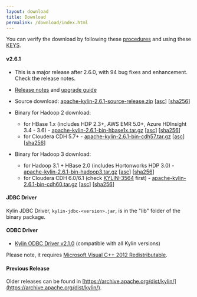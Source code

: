 ```yaml
---
layout: download
title: Download
permalink: /download/index.html
---
```


You can verify the download by following these [procedures](https://www.apache.org/info/verification.html) and using these [KEYS](https://www.apache.org/dist/kylin/KEYS).

#### v2.6.1
- This is a major release after 2.6.0, with 94 bug fixes and enhancement. Check the release notes.
- [Release notes](/docs/release_notes.html) and [upgrade guide](/docs/howto/howto_upgrade.html)
- Source download: [apache-kylin-2.6.1-source-release.zip](https://www.apache.org/dyn/closer.cgi/kylin/apache-kylin-2.6.1/apache-kylin-2.6.1-source-release.zip) \[[asc](https://www.apache.org/dist/kylin/apache-kylin-2.6.1/apache-kylin-2.6.1-source-release.zip.asc)\] \[[sha256](https://www.apache.org/dist/kylin/apache-kylin-2.6.1/apache-kylin-2.6.1-source-release.zip.sha256)\]
- Binary for Hadoop 2 download:
  - for HBase 1.x (includes HDP 2.3+, AWS EMR 5.0+, Azure HDInsight 3.4 - 3.6) - [apache-kylin-2.6.1-bin-hbase1x.tar.gz](https://www.apache.org/dyn/closer.cgi/kylin/apache-kylin-2.6.1/apache-kylin-2.6.1-bin-hbase1x.tar.gz) \[[asc](https://www.apache.org/dist/kylin/apache-kylin-2.6.1/apache-kylin-2.6.1-bin-hbase1x.tar.gz.asc)\] \[[sha256](https://www.apache.org/dist/kylin/apache-kylin-2.6.1/apache-kylin-2.6.1-bin-hbase1x.tar.gz.sha256)\]
  - for Cloudera CDH 5.7+ - [apache-kylin-2.6.1-bin-cdh57.tar.gz](https://www.apache.org/dyn/closer.cgi/kylin/apache-kylin-2.6.1/apache-kylin-2.6.1-bin-cdh57.tar.gz) \[[asc](https://www.apache.org/dist/kylin/apache-kylin-2.6.1/apache-kylin-2.6.1-bin-cdh57.tar.gz.asc)\] \[[sha256](https://www.apache.org/dist/kylin/apache-kylin-2.6.1/apache-kylin-2.6.1-bin-cdh57.tar.gz.sha256)\]

- Binary for Hadoop 3 download:
  - for Hadoop 3.1 + HBase 2.0 (includes Hortonworks HDP 3.0) - [apache-kylin-2.6.1-bin-hadoop3.tar.gz](https://dist.apache.org/repos/dist/dev/kylin/apache-kylin-2.6.1-rc1/apache-kylin-2.6.1-bin-hadoop3.tar.gz) \[[asc](https://dist.apache.org/repos/dist/dev/kylin/apache-kylin-2.6.1-rc1/apache-kylin-2.6.1-bin-hadoop3.tar.gz.asc)\] \[[sha256](https://dist.apache.org/repos/dist/dev/kylin/apache-kylin-2.6.1-rc1/apache-kylin-2.6.1-bin-hadoop3.tar.gz.sha256)\]
  - for Cloudera CDH 6.0/6.1 (check [KYLIN-3564](https://issues.apache.org/jira/browse/KYLIN-3564) first) - [apache-kylin-2.6.1-bin-cdh60.tar.gz](https://dist.apache.org/repos/dist/dev/kylin/apache-kylin-2.6.1-rc1/apache-kylin-2.6.1-bin-cdh60.tar.gz) \[[asc](https://dist.apache.org/repos/dist/dev/kylin/apache-kylin-2.6.1-rc1/apache-kylin-2.6.1-bin-cdh60.tar.gz.asc)\] \[[sha256](https://dist.apache.org/repos/dist/dev/kylin/apache-kylin-2.6.1-rc1/apache-kylin-2.6.1-bin-cdh60.tar.gz.sha256)\]

#### JDBC Driver

Kylin JDBC Driver, `kylin-jdbc-<version>.jar`, is in the "lib" folder of the binary package.

#### ODBC Driver

* [Kylin ODBC Driver v2.1.0](http://kylin.apache.org/download/KylinODBCDriver-2.1.0.zip) (compatible with all Kylin versions)

Please note, it requires [Microsoft Visual C++ 2012 Redistributable](http://www.microsoft.com/en-us/download/details.aspx?id=30679). 

#### Previous Release

Older releases can be found in [https://archive.apache.org/dist/kylin/](https://archive.apache.org/dist/kylin/).
